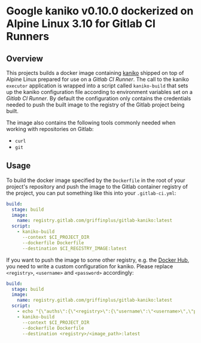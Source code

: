 # Google kaniko v0.10.0 dockerized on Alpine Linux 3.10 for Gitlab CI Runners

## Overview

This projects builds a docker image containing [kaniko](https://github.com/GoogleContainerTools/kaniko)
shipped on top of Alpine Linux prepared for use on a *Gitlab CI Runner*.
The call to the kaniko `executor` application is wrapped into a script called
`kaniko-build` that sets up the kaniko configuration file according to environment
variables set on a *Gitlab CI Runner*. By default the configuration only contains
the credentials needed to push the built image to the registry of the Gitlab
project being built.

The image also contains the following tools commonly needed when working with
repositories on Gitlab:

- `curl`
- `git`

## Usage

To build the docker image specified by the `Dockerfile` in the root of your
project's repository and push the image to the Gitlab container registry of the
project, you can put something like this into your `.gitlab-ci.yml`:

```yaml
build:
  stage: build
  image:
    name: registry.gitlab.com/griffinplus/gitlab-kaniko:latest
  script:
    - kaniko-build
      --context $CI_PROJECT_DIR
      --dockerfile Dockerfile
      --destination $CI_REGISTRY_IMAGE:latest
```

If you want to push the image to some other registry, e.g. the [Docker Hub](https://hub.docker.com),
you need to write a custom configuration for kaniko. Please replace `<registry>`,
`<username>` and `<password>` accordingly:

```yaml
build:
  stage: build
  image:
    name: registry.gitlab.com/griffinplus/gitlab-kaniko:latest
  script:
    - echo "{\"auths\":{\"<registry>\":{\"username\":\"<username>\",\"password\":\"<password>\"}}}" > /kaniko/.docker/config.json
    - kaniko-build
      --context $CI_PROJECT_DIR
      --dockerfile Dockerfile
      --destination <registry>/<image_path>:latest
```

